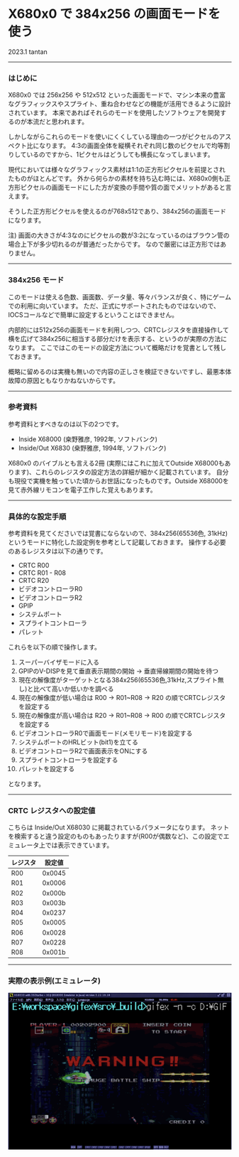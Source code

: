 # X680x0 で 384x256 の画面モードを使う

2023.1 tantan

---

### はじめに

X680x0 では 256x256 や 512x512 といった画面モードで、マシン本来の豊富なグラフィックスやスプライト、重ね合わせなどの機能が活用できるように設計されています。
本来であればそれらのモードを使用したソフトウェアを開発するのが本流だと思われます。

しかしながらこれらのモードを使いにくくしている理由の一つがピクセルのアスペクト比になります。
4:3の画面全体を縦横それぞれ同じ数のピクセルで均等割りしているのですから、1ピクセルはどうしても横長になってしまいます。

現代においては様々なグラフィックス素材は1:1の正方形ピクセルを前提とされたものがほとんどです。
外から何らかの素材を持ち込む時には、X680x0側も正方形ピクセルの画面モードにした方が変換の手間や質の面でメリットがあると言えます。

そうした正方形ピクセルを使えるのが768x512であり、384x256の画面モードになります。

注) 画面の大きさが4:3なのにピクセルの数が3:2になっているのはブラウン管の場合上下が多少切れるのが普通だったからです。
なので厳密には正方形ではありません。

---

### 384x256 モード

このモードは使える色数、画面数、データ量、等々バランスが良く、特にゲームでの利用に向いています。
ただ、正式にサポートされたものではないので、IOCSコールなどで簡単に設定するということはできません。

内部的には512x256の画面モードを利用しつつ、CRTCレジスタを直接操作して横を広げて384x256に相当する部分だけを表示する、というのが実際の方法になります。
ここではこのモードの設定方法について概略だけを覚書として残しておきます。

概略に留めるのは実機も無いので内容の正しさを検証できないですし、最悪本体故障の原因ともなりかねないからです。

---

### 参考資料

参考資料とすべきなのは以下の2つです。

* Inside X68000 (桒野雅彦, 1992年, ソフトバンク)
* Inside/Out X6830 (桒野雅彦, 1994年, ソフトバンク)

X680x0 のバイブルとも言える2冊 (実際にはこれに加えてOutside X68000もあります)、これらのレジスタの設定方法の詳細が細かく記載されています。
自分も現役で実機を触っていた頃からお世話になったものです。Outside X68000を見て赤外線リモコンを電子工作した覚えもあります。

---

### 具体的な設定手順

参考資料を見てくださいでは覚書にならないので、384x256(65536色, 31kHz) というモードに特化した設定例を参考として記載しておきます。
操作する必要のあるレジスタは以下の通りです。

* CRTC R00
* CRTC R01 - R08
* CRTC R20
* ビデオコントローラR0
* ビデオコントローラR2
* GPIP
* システムポート
* スプライトコントローラ
* パレット

これらを以下の順で操作します。

1. スーパーバイザモードに入る
2. GPIPのV-DISPを見て垂直表示期間の開始 → 垂直帰線期間の開始を待つ
3. 現在の解像度がターゲットとなる384x256(65536色,31kHz,スプライト無し)と比べて高いか低いかを調べる
4. 現在の解像度が低い場合は R00 → R01~R08 → R20 の順でCRTCレジスタを設定する
5. 現在の解像度が高い場合は R20 → R01~R08 → R00 の順でCRTCレジスタを設定する
6. ビデオコントローラR0で画面モード(メモリモード)を設定する
7. システムポートのHRLビット(bit1)を立てる
8. ビデオコントローラR2で画面表示をONにする
9. スプライトコントローラを設定する
10. パレットを設定する

となります。

---

### CRTC レジスタへの設定値

こちらは Inside/Out X68030 に掲載されているパラメータになります。
ネットを検索すると違う設定のものもあったりますが(R00が偶数など)、この設定でエミュレータ上では表示できています。

|レジスタ|設定値|
|---|------|
|R00|0x0045|
|R01|0x0006|
|R02|0x000b|
|R03|0x003b|
|R04|0x0237|
|R05|0x0005|
|R06|0x0028|
|R07|0x0228|
|R08|0x001b|

---

### 実際の表示例(エミュレータ)

![](./images/384_2.png)
